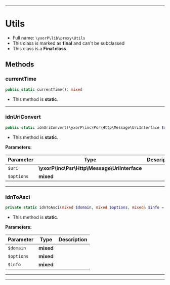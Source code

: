 ***

# Utils





* Full name: `\yxorP\lib\proxy\Utils`
* This class is marked as **final** and can't be subclassed
* This class is a **Final class**




## Methods


### currentTime



```php
public static currentTime(): mixed
```



* This method is **static**.







***

### idnUriConvert



```php
public static idnUriConvert(\yxorP\inc\Psr\Http\Message\UriInterface $uri, mixed $options): mixed
```



* This method is **static**.




**Parameters:**

| Parameter | Type | Description |
|-----------|------|-------------|
| `$uri` | **\yxorP\inc\Psr\Http\Message\UriInterface** |  |
| `$options` | **mixed** |  |




***

### idnToAsci



```php
private static idnToAsci(mixed $domain, mixed $options, mixed& $info = []): mixed
```



* This method is **static**.




**Parameters:**

| Parameter | Type | Description |
|-----------|------|-------------|
| `$domain` | **mixed** |  |
| `$options` | **mixed** |  |
| `$info` | **mixed** |  |




***


***

